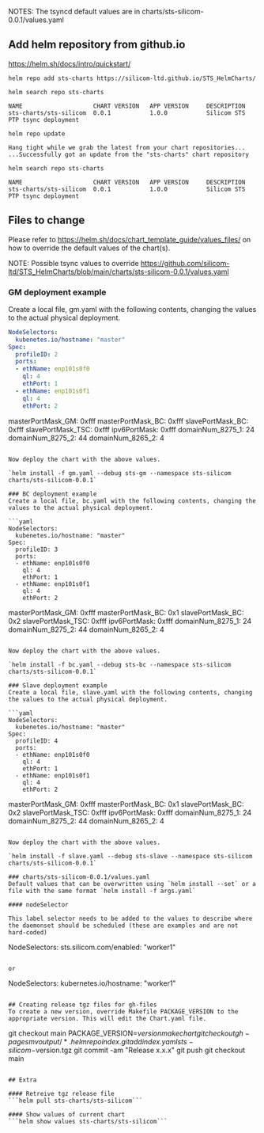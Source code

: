 NOTES: The tsyncd default values are in charts/sts-silicom-0.0.1/values.yaml

## Add helm repository from github.io

https://helm.sh/docs/intro/quickstart/

`helm repo add sts-charts https://silicom-ltd.github.io/STS_HelmCharts/`

`helm search repo sts-charts`

```
NAME                    CHART VERSION   APP VERSION     DESCRIPTION
sts-charts/sts-silicom  0.0.1           1.0.0           Silicom STS PTP tsync deployment
```

`helm repo update`
```
Hang tight while we grab the latest from your chart repositories...
...Successfully got an update from the "sts-charts" chart repository
```

`helm search repo sts-charts`

```
NAME                    CHART VERSION   APP VERSION     DESCRIPTION                     
sts-charts/sts-silicom  0.0.1           1.0.0           Silicom STS PTP tsync deployment
```
## Files to change

Please refer to https://helm.sh/docs/chart_template_guide/values_files/ on how to override the default values of the chart(s).

NOTE: Possible tsync values to override https://github.com/silicom-ltd/STS_HelmCharts/blob/main/charts/sts-silicom-0.0.1/values.yaml

### GM deployment example
Create a local file, gm.yaml with the following contents, changing the values to the actual physical deployment.

```yaml
NodeSelectors:
  kubenetes.io/hostname: "master"
Spec:
  profileID: 2
  ports:
  - ethName: enp101s0f0
    ql: 4
    ethPort: 1
  - ethName: enp101s0f1
    ql: 4
    ethPort: 2
```
  masterPortMask_GM: 0xfff
  masterPortMask_BC: 0xfff
  slavePortMask_BC: 0xfff
  slavePortMask_TSC: 0xfff
  ipv6PortMask: 0xfff
  domainNum_8275_1: 24
  domainNum_8275_2: 44
  domainNum_8265_2: 4
```

Now deploy the chart with the above values.

`helm install -f gm.yaml --debug sts-gm --namespace sts-silicom charts/sts-silicom-0.0.1`

### BC deployment example
Create a local file, bc.yaml with the following contents, changing the values to the actual physical deployment.

```yaml
NodeSelectors:
  kubenetes.io/hostname: "master"
Spec:
  profileID: 3
  ports:
  - ethName: enp101s0f0
    ql: 4
    ethPort: 1
  - ethName: enp101s0f1
    ql: 4
    ethPort: 2
```
  masterPortMask_GM: 0xfff
  masterPortMask_BC: 0x1
  slavePortMask_BC: 0x2
  slavePortMask_TSC: 0xfff
  ipv6PortMask: 0xfff
  domainNum_8275_1: 24
  domainNum_8275_2: 44
  domainNum_8265_2: 4
```

Now deploy the chart with the above values.

`helm install -f bc.yaml --debug sts-bc --namespace sts-silicom charts/sts-silicom-0.0.1`

### Slave deployment example
Create a local file, slave.yaml with the following contents, changing the values to the actual physical deployment.

```yaml
NodeSelectors:
  kubenetes.io/hostname: "master"
Spec:
  profileID: 4
  ports:
  - ethName: enp101s0f0
    ql: 4
    ethPort: 1
  - ethName: enp101s0f1
    ql: 4
    ethPort: 2
```
  masterPortMask_GM: 0xfff
  masterPortMask_BC: 0x1
  slavePortMask_BC: 0x2
  slavePortMask_TSC: 0xfff
  ipv6PortMask: 0xfff
  domainNum_8275_1: 24
  domainNum_8275_2: 44
  domainNum_8265_2: 4
```

Now deploy the chart with the above values.

`helm install -f slave.yaml --debug sts-slave --namespace sts-silicom charts/sts-silicom-0.0.1`

### charts/sts-silicom-0.0.1/values.yaml
Default values that can be overwritten using `helm install --set` or a file with the same format `helm install -f args.yaml`

#### nodeSelector

This label selector needs to be added to the values to describe where the daemonset should be scheduled (these are examples and are not hard-coded)

```
NodeSelectors:
  sts.silicom.com/enabled: "worker1"
```

or

```
NodeSelectors:
  kubernetes.io/hostname: "worker1"
```

## Creating release tgz files for gh-files
To create a new version, override Makefile PACKAGE_VERSION to the appropriate version. This will edit the Chart.yaml file.

```
git checkout main
PACKAGE_VERSION=$version make chart
git checkout gh-pages
mv output/* .
helm repo index .
git add index.yaml sts-silicom-$version.tgz
git commit -am "Release x.x.x"
git push
git checkout main
```

## Extra

#### Retreive tgz release file
```helm pull sts-charts/sts-silicom```

#### Show values of current chart
```helm show values sts-charts/sts-silicom```
